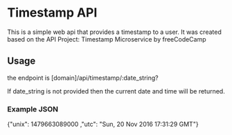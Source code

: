 # Timestamp API

This is a simple web api that provides a timestamp to a user. It was created based on the 
API Project: Timestamp Microservice by freeCodeCamp

## Usage

the endpoint is [domain]/api/timestamp/:date_string?

If date_string is not provided then the current date and time will be returned.

### Example JSON
{"unix": 1479663089000 ,"utc": "Sun, 20 Nov 2016 17:31:29 GMT"}



